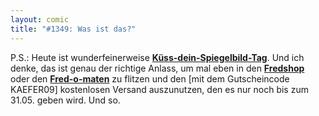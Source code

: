 ```yaml
---
layout: comic
title: "#1349: Was ist das?"
---
```


P.S.: 
Heute ist wunderfeinerweise <a href="http://www.fonflatter.de/kalender"><strong>Küss-dein-Spiegelbild-Tag</strong></a>. Und ich denke, das ist genau der richtige Anlass, um mal eben in den <a href="http://fredshop.spreadshirt.net/de/DE/Shop"><strong>Fredshop</strong></a> oder den <a href="http://fred-o-mat.spreadshirt.net/de/DE/Shop"><strong>Fred-o-maten</strong></a> zu flitzen und den [mit dem Gutscheincode KAEFER09] kostenlosen Versand auszunutzen, den es nur noch bis zum 31.05. geben wird.
Und so.

